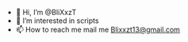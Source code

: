 - 👋 Hi, I’m @BliXxzT
- 👀 I’m interested in scripts
- 📫 How to reach me mail me Blixxzt13@gmail.com

<!---
BliXxzT/BliXxzT is a ✨ special ✨ repository because its `README.md` (this file) appears on your GitHub profile.
You can click the Preview link to take a look at your changes.
--->
